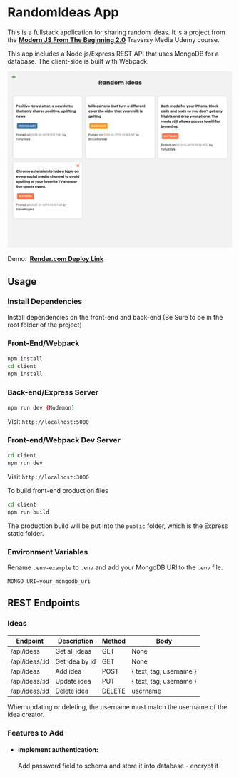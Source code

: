 # RandomIdeas App

This is a fullstack application for sharing random ideas. It is a project from the [**Modern JS From The Beginning 2.0**](https://www.udemy.com/course/modern-javascript-from-the-beginning/?kw=modern+javascript+from+the+beg&src=sac&couponCode=LETSLEARNNOW) Traversy Media Udemy course.

This app includes a Node.js/Express REST API that uses MongoDB for a database. The client-side is built with Webpack.

![app screenshot](/client/src/assets/screen.png)

Demo:&ensp;[**Render.com Deploy Link**](https://randomideas-8sh8.onrender.com/)

## Usage

### Install Dependencies

Install dependencies on the front-end and back-end (Be Sure to be in the root folder of the project)

### Front-End/Webpack

```bash
npm install
cd client
npm install
```

### Back-end/Express Server

```bash
npm run dev (Nodemon)
```

Visit `http://localhost:5000`

### Front-end/Webpack Dev Server

```bash
cd client
npm run dev
```

Visit `http://localhost:3000`

To build front-end production files

```bash
cd client
npm run build
```

The production build will be put into the `public` folder, which is the Express static folder.

### Environment Variables

Rename `.env-example` to `.env` and add your MongoDB URI to the `.env` file.

```
MONGO_URI=your_mongodb_uri
```

## REST Endpoints

### Ideas

| Endpoint       | Description    | Method | Body                    |
| -------------- | -------------- | ------ | ----------------------- |
| /api/ideas     | Get all ideas  | GET    | None                    |
| /api/ideas/:id | Get idea by id | GET    | None                    |
| /api/ideas     | Add idea       | POST   | { text, tag, username } |
| /api/ideas/:id | Update idea    | PUT    | { text, tag, username } |
| /api/ideas/:id | Delete idea    | DELETE | username                |

When updating or deleting, the username must match the username of the idea creator.

### Features to Add

- #### implement authentication:  
  Add password field to schema and store it into database - encrypt it
